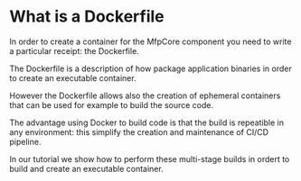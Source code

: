 # What is a Dockerfile

In order to create a container for the MfpCore component you need to write a particular receipt: the Dockerfile.

The Dockerfile is a description of how package application binaries in order to create an executable container.

However the Dockerfile allows also the creation of ephemeral containers that can be used for example to build the source code.

The advantage using Docker to build code is that the build is repeatible in any environment: this simplify the creation and maintenance of CI/CD pipeline.

In our tutorial we show how to perform these multi-stage builds in ordert to build and create an executable container.
